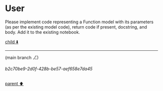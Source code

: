 # User

Please implement code representing a Function model with its parameters (as per the existing model code), return code if present, docstring, and body. Add it to the existing notebook.

[child ⬇️](#b2c70be9-2d0f-428b-be57-aef658e7da45)

---

(main branch ⎇)
###### b2c70be9-2d0f-428b-be57-aef658e7da45
[parent ⬆️](#aaa21996-ce1a-4550-baea-bb77183194f1)
